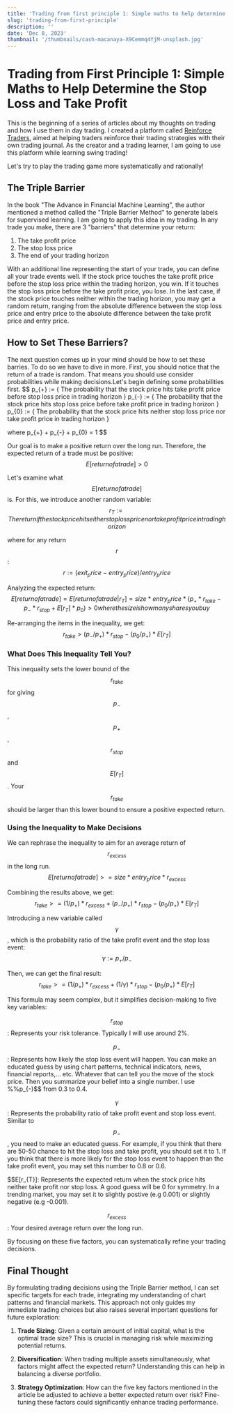 ```yaml
---
title: 'Trading from first principle 1: Simple maths to help determine the stop loss and take profit'
slug: 'trading-from-first-principle'
description: ''
date: 'Dec 8, 2023'
thumbnail: '/thumbnails/cash-macanaya-X9Cemmq4YjM-unsplash.jpg'
---
```


# Trading from First Principle 1: Simple Maths to Help Determine the Stop Loss and Take Profit

This is the beginning of a series of articles about my thoughts on trading and how I use them in day trading. I created a platform called [Reinforce Traders](www.reinforcetraders.com), aimed at helping traders reinforce their trading strategies with their own trading journal. As the creator and a trading learner, I am going to use this platform while learning swing trading!

Let's try to play the trading game more systematically and rationally!

## The Triple Barrier

In the book "The Advance in Financial Machine Learning", the author mentioned a method called the "Triple Barrier Method" to generate labels for supervised learning. I am going to apply this idea in my trading. In any trade you make, there are 3 "barriers" that determine your return:

1. The take profit price
2. The stop loss price
3. The end of your trading horizon

With an additional line representing the start of your trade, you can define all your trade events well. If the stock price touches the take profit price before the stop loss price within the trading horizon, you win. If it touches the stop loss price before the take profit price, you lose. In the last case, if the stock price touches neither within the trading horizon, you may get a random return, ranging from the absolute difference between the stop loss price and entry price to the absolute difference between the take profit price and entry price.

## How to Set These Barriers?

The next question comes up in your mind should be how to set these barries. To do so we have to dive in more. First, you should notice that the return of a trade is random. That means you should use consider probabilities while making decisions.Let's begin defining some probabilities first.
$$
p_{+} := { The probability that the stock price hits take profit price before stop loss price in trading horizon }
p_{-} := { The probability that the stock price hits stop loss price before take profit price in trading horizon }
p_{0} := { The probability that the stock price hits neither stop loss price nor take profit price in trading horizon }

where p_{+} + p_{-} + p_{0} = 1
$$

Our goal is to make a positive return over the long run. Therefore, the expected return of a trade must be positive:
$$
E[return of a trade] > 0
$$

Let's examine what $$E[return of a trade]$$ is. For this, we introduce another random variable:
$$
r_T := { The return if the stock price hits either stop loss price nor take profit price in trading horizon }
$$

where for any return $$r$$:
$$
r := (exit_price - entry_price) / entry_price
$$

Analyzing the expected return:
$$
E[return of a trade] = E[return of a trade | r_T] = size * entry_price * (p_{+} * r_{take} - p_{-} * r_{stop} + E[r_T] * p_{0}) > 0
where the size is how many shares you buy
$$

Re-arranging the items in the inequality, we get:
$$
r_{take} > (p_{-} / p_{+}) * r_{stop} - (p_{0} / p_{+}) * E[r_T]
$$

### What Does This Inequality Tell You?
This inequailty sets the lower bound of the $$r_{take}$$ for giving $$p_{-}$$, $$p_{+}$$, $$r_{stop}$$ and $$E[r_T]$$. Your $$r_{take}$$ should be larger than this lower bound to ensure a positive expected return.

### Using the Inequality to Make Decisions
We can rephrase the inequality to aim for an average return of $$r_{excess}$$ in the long run.
$$
E[return of a trade] >= size * entry_price * r_{excess}
$$

Combining the results above, we get:
$$
r_{take} >= (1 / p_{+}) * r_{excess} + (p_{-} / p_{+}) * r_{stop} - (p_{0} / p_{+}) * E[r_T]
$$

Introducing a new variable called $$\gamma$$, which is the probability ratio of the take profit event and the stop loss event:
$$
\gamma := p_{+} / p_{-}
$$

Then, we can get the final result:
$$
r_{take} >= (1 / p_{+}) * r_{excess} + (1 / \gamma) * r_{stop} - (p_{0} / p_{+}) * E[r_{T}]
$$

This formula may seem complex, but it simplifies decision-making to five key variables:

$$r_{stop}$$: Represents your risk tolerance. Typically I will use around 2%.

$$p_{-}$$: Represents how likely the stop loss event will happen. You can make an educated guess by using chart patterns, technical indicators, news, financial reports,... etc. Whatever that can tell you the move of the stock price. Then you summarize your belief into a single number. I use %%p_{-}$$ from 0.3 to 0.4.

$$\gamma$$: Represents the probability ratio of take profit event and stop loss event. Similar to $$p_{-}$$, you need to make an educated guess. For example, if you think that there are 50-50 chance to hit the stop loss and take profit, you should set it to 1. If you think that there is more likely for the stop loss event to happen than the take profit event, you may set this number to 0.8 or 0.6.

$$E[r_{T}]: Represents the expected return when the stock price hits neither take profit nor stop loss. A good guess will be 0 for symmetry. In a trending market, you may set it to slightly postive (e.g 0.001) or slightly negative (e.g -0.001).

$$r_{excess}$$: Your desired average return over the long run.

By focusing on these five factors, you can systematically refine your trading decisions.

## Final Thought

By formulating trading decisions using the Triple Barrier method, I can set specific targets for each trade, integrating my understanding of chart patterns and financial markets. This approach not only guides my immediate trading choices but also raises several important questions for future exploration:

1. **Trade Sizing**: Given a certain amount of initial capital, what is the optimal trade size? This is crucial in managing risk while maximizing potential returns.

2. **Diversification**: When trading multiple assets simultaneously, what factors might affect the expected return? Understanding this can help in balancing a diverse portfolio.

3. **Strategy Optimization**: How can the five key factors mentioned in the article be adjusted to achieve a better expected return over risk? Fine-tuning these factors could significantly enhance trading performance.